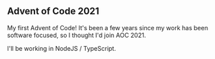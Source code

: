 Advent of Code 2021
--

My first Advent of Code! It's been a few years since my work has been software focused, so I thought I'd join AOC 2021.

I'll be working in NodeJS / TypeScript.